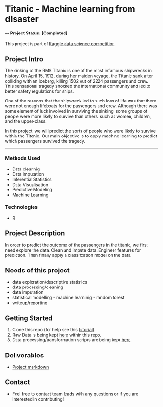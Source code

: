 
# Titanic - Machine learning from disaster


#### -- Project Status: [Completed]


This project is part of [Kaggle data science competition](https://www.kaggle.com/c/titanic).

## Project Intro

The sinking of the RMS Titanic is one of the most infamous shipwrecks in history.  On April 15, 1912, during her maiden voyage, the Titanic sank after colliding with an iceberg, killing 1502 out of 2224 passengers and crew. This sensational tragedy shocked the international community and led to better safety regulations for ships.

One of the reasons that the shipwreck led to such loss of life was that there were not enough lifeboats for the passengers and crew. Although there was some element of luck involved in surviving the sinking, some groups of people were more likely to survive than others, such as women, children, and the upper-class.

In this project, we will predict the sorts of people who were likely to survive within the Titanic. Our main objective is to apply machine learning to predict which passengers survived the tragedy.

________

### Methods Used
* Data cleannig 
* Data imputation
* Inferential Statistics
* Data Visualisation
* Predictive Modeling
* Machine Learning

### Technologies
* R 

## Project Description
In order to predict the outcome of the passengers in the titanic, we first need explore the data. Clean and impute data. Engineer features for prediction. Then finally apply a classifcation model on the data.

## Needs of this project

- data exploration/descriptive statistics
- data processing/cleaning
- data imputation
- statistical modelling - machine learninig - random forest
- writeup/reporting

## Getting Started

1. Clone this repo (for help see this [tutorial](https://help.github.com/articles/cloning-a-repository/)).
2. Raw Data is being kept [here](data) within this repo.
3. Data processing/transformation scripts are being kept [here](scripts)


## Deliverables
* [Project markdown](https://truenomad.github.io/titanic_machinel_learning/)

## Contact
* Feel free to contact team leads with any questions or if you are interested in contributing!
